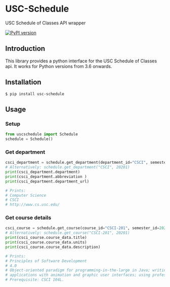 # USC-Schedule
USC Schedule of Classes API wrapper

[![PyPI version](https://badge.fury.io/py/usc-schedule.svg)](https://badge.fury.io/py/usc-schedule)


## Introduction
This library provides a python interface for the USC Schedule of Classes api. It works for Python versions from 3.6 onwards.

## Installation
`$ pip install usc-schedule`

## Usage
### Setup
```python
from uscschedule import Schedule
schedule = Schedule()
```

### Get department
```python
csci_department = schedule.get_department(department_id="CSCI", semester_id=20201)
# Alternatively: schedule.get_department("CSCI", 20201)
print(csci_department.department)
print(csci_department.abbreviation )
print(csci_department.department_url)

# Prints:
# Computer Science
# CSCI
# http://www.cs.usc.edu/

```

### Get course details
```python
csci_course = schedule.get_course(course_id="CSCI-201", semester_id=20201)
# Alternatively: schedule.get_course("CSCI-201", 20201)
print(csci_course.course_data.title)
print(csci_course.course_data.units)
print(csci_course.course_data.description)

# Prints:
# Principles of Software Development
# 4.0
# Object-oriented paradigm for programming-in-the-large in Java; writing sophisticated concurrent 
# applications with animation and graphic user interfaces; using professional tools on team project.
# Prerequisite: CSCI 104L.
```
